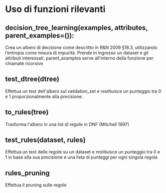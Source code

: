 # Uso di funzioni rilevanti
## decision_tree_learning(examples, attributes, parent_examples=()): 
Crea un albero di decisione come descritto in R&N 2009 §18.3, utilizzando l’entropia come misura di impurità. Prende in ingresso un dataset e gli attributi interessati. parent_examples serve all'interno della funzione per chiamate ricorsive
## test_dtree(dtree)
Effettua un test dell'albero sul validation_set e restituisce un punteggio tra 0 e 1 proporzionalmente alla precisione.
## to_rules(tree)
Trasforma l'albero in una list di regole in DNF (Mitchell 1997)
## test_rules(dataset, rules)
Effettua un test delle regole su un dataset e restituisce un punteggio tra 0 e 1 in base alla sua precisione e una lista di punteggi per ogni singola regola
## rules_pruning
Effettua il pruning sulle regole
